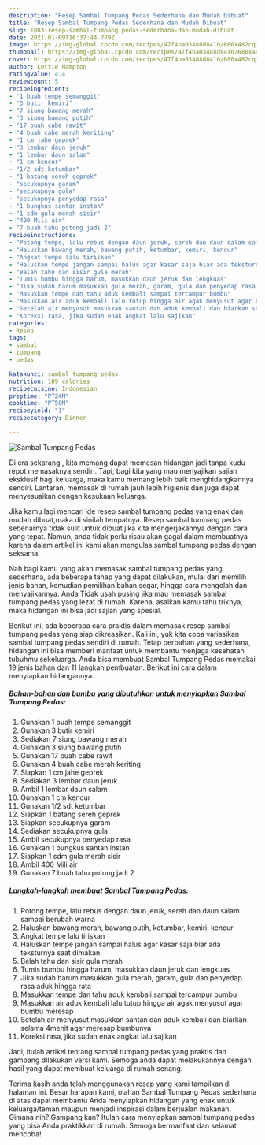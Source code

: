 ```yaml
---
description: "Resep Sambal Tumpang Pedas Sederhana dan Mudah Dibuat"
title: "Resep Sambal Tumpang Pedas Sederhana dan Mudah Dibuat"
slug: 1083-resep-sambal-tumpang-pedas-sederhana-dan-mudah-dibuat
date: 2021-01-09T16:37:44.779Z
image: https://img-global.cpcdn.com/recipes/47f4ba03488d8410/680x482cq70/sambal-tumpang-pedas-foto-resep-utama.jpg
thumbnail: https://img-global.cpcdn.com/recipes/47f4ba03488d8410/680x482cq70/sambal-tumpang-pedas-foto-resep-utama.jpg
cover: https://img-global.cpcdn.com/recipes/47f4ba03488d8410/680x482cq70/sambal-tumpang-pedas-foto-resep-utama.jpg
author: Lettie Hampton
ratingvalue: 4.4
reviewcount: 5
recipeingredient:
- "1 buah tempe semanggit"
- "3 butir kemiri"
- "7 siung bawang merah"
- "3 siung bawang putih"
- "17 buah cabe rawit"
- "4 buah cabe merah keriting"
- "1 cm jahe geprek"
- "3 lembar daun jeruk"
- "1 lembar daun salam"
- "1 cm kencur"
- "1/2 sdt ketumbar"
- "1 batang sereh geprek"
- "secukupnya garam"
- "secukupnya gula"
- "secukupnya penyedap rasa"
- "1 bungkus santan instan"
- "1 sdm gula merah sisir"
- "400 Mili air"
- "7 buah tahu potong jadi 2"
recipeinstructions:
- "Potong tempe, lalu rebus dengan daun jeruk, sereh dan daun salam sampai berubah warna"
- "Haluskan bawang merah, bawang putih, ketumbar, kemiri, kencur"
- "Angkat tempe lalu tiriskan"
- "Haluskan tempe jangan sampai halus agar kasar saja biar ada teksturnya saat dimakan"
- "Belah tahu dan sisir gula merah"
- "Tumis bumbu hingga harum, masukkan daun jeruk dan lengkuas"
- "Jika sudah harum masukkan gula merah, garam, gula dan penyedap rasa aduk hingga rata"
- "Masukkan tempe dan tahu aduk kembali sampai tercampur bumbu"
- "Masukkan air aduk kembali lalu tutup hingga air agak menyusut agar bumbu meresap"
- "Setelah air menyusut masukkan santan dan aduk kembali dan biarkan selama 4menit agar meresap bumbunya"
- "Koreksi rasa, jika sudah enak angkat lalu sajikan"
categories:
- Resep
tags:
- sambal
- tumpang
- pedas

katakunci: sambal tumpang pedas 
nutrition: 189 calories
recipecuisine: Indonesian
preptime: "PT24M"
cooktime: "PT50M"
recipeyield: "1"
recipecategory: Dinner

---
```



![Sambal Tumpang Pedas](https://img-global.cpcdn.com/recipes/47f4ba03488d8410/680x482cq70/sambal-tumpang-pedas-foto-resep-utama.jpg)

Di era  sekarang , kita memang dapat memesan hidangan jadi tanpa kudu repot memasaknya sendiri. Tapi, bagi kita yang mau menyajikan sajian eksklusif bagi keluarga, maka kamu memang lebih baik menghidangkannya sendiri. Lantaran, memasak di rumah jauh lebih higienis dan juga dapat menyesuaikan dengan kesukaan keluarga.

Jika kamu lagi mencari ide resep sambal tumpang pedas yang enak dan mudah dibuat,maka di sinilah tempatnya. Resep sambal tumpang pedas  sebenarnya tidak sulit untuk dibuat jika kita mengerjakannya dengan cara yang tepat. Namun, anda tidak perlu risau akan gagal dalam membuatnya 
karena dalam artikel ini kami akan mengulas sambal tumpang pedas dengan seksama.  



Nah bagi kamu yang akan memasak sambal tumpang pedas yang sederhana, ada beberapa tahap yang dapat dilakukan, mulai dari memilih jenis bahan, kemudian pemilihan bahan segar, hingga cara mengolah dan menyajikannya. Anda Tidak usah pusing jika mau memasak sambal tumpang pedas yang lezat di rumah. Karena, asalkan kamu  tahu triknya, maka hidangan ini bisa jadi sajian yang spesial.

Berikut ini, ada beberapa cara praktis  dalam memasak resep sambal tumpang pedas yang siap dikreasikan. Kali ini, yuk kita coba variasikan sambal tumpang pedas sendiri di rumah. Tetap berbahan yang sederhana, hidangan ini bisa memberi manfaat untuk membantu menjaga kesehatan tubuhmu sekeluarga. Anda bisa membuat Sambal Tumpang Pedas memakai 19 jenis bahan dan 11 langkah pembuatan. Berikut ini cara dalam menyiapkan hidangannya.

<!--inarticleads1-->

##### Bahan-bahan dan bumbu yang dibutuhkan untuk menyiapkan Sambal Tumpang Pedas:

1. Gunakan 1 buah tempe semanggit
1. Gunakan 3 butir kemiri
1. Sediakan 7 siung bawang merah
1. Gunakan 3 siung bawang putih
1. Gunakan 17 buah cabe rawit
1. Gunakan 4 buah cabe merah keriting
1. Siapkan 1 cm jahe geprek
1. Sediakan 3 lembar daun jeruk
1. Ambil 1 lembar daun salam
1. Gunakan 1 cm kencur
1. Gunakan 1/2 sdt ketumbar
1. Siapkan 1 batang sereh geprek
1. Siapkan secukupnya garam
1. Sediakan secukupnya gula
1. Ambil secukupnya penyedap rasa
1. Gunakan 1 bungkus santan instan
1. Siapkan 1 sdm gula merah sisir
1. Ambil 400 Mili air
1. Gunakan 7 buah tahu potong jadi 2




<!--inarticleads2-->

##### Langkah-langkah membuat Sambal Tumpang Pedas:

1. Potong tempe, lalu rebus dengan daun jeruk, sereh dan daun salam sampai berubah warna
1. Haluskan bawang merah, bawang putih, ketumbar, kemiri, kencur
1. Angkat tempe lalu tiriskan
1. Haluskan tempe jangan sampai halus agar kasar saja biar ada teksturnya saat dimakan
1. Belah tahu dan sisir gula merah
1. Tumis bumbu hingga harum, masukkan daun jeruk dan lengkuas
1. Jika sudah harum masukkan gula merah, garam, gula dan penyedap rasa aduk hingga rata
1. Masukkan tempe dan tahu aduk kembali sampai tercampur bumbu
1. Masukkan air aduk kembali lalu tutup hingga air agak menyusut agar bumbu meresap
1. Setelah air menyusut masukkan santan dan aduk kembali dan biarkan selama 4menit agar meresap bumbunya
1. Koreksi rasa, jika sudah enak angkat lalu sajikan




Jadi, itulah artikel tentang  sambal tumpang pedas  yang praktis dan gampang dilakukan versi kami. Semoga anda dapat melakukannya dengan hasil yang dapat membuat keluarga di rumah senang. 

Terima kasih anda telah menggunakan resep yang kami tampilkan di halaman ini. Besar harapan kami, olahan  Sambal Tumpang Pedas sederhana di atas dapat membantu Anda menyiapkan hidangan yang enak untuk keluarga/teman maupun menjadi inspirasi dalam berjualan makanan. Gimana nih? Gampang kan? Itulah cara menyiapkan sambal tumpang pedas yang bisa Anda praktikkan di rumah. Semoga bermanfaat dan selamat mencoba!

